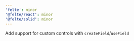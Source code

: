 ```yaml
---
'felte': minor
'@felte/react': minor
'@felte/solid': minor
---
```


Add support for custom controls with `createField`/`useField`
